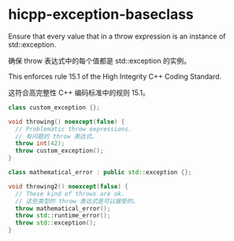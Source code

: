 # hicpp-exception-baseclass

Ensure that every value that in a throw expression is an instance of std::exception.

确保 throw 表达式中的每个值都是 std::exception 的实例。

This enforces rule 15.1 of the High Integrity C++ Coding Standard.

这符合高完整性 C++ 编码标准中的规则 15.1。

```c++
class custom_exception {};

void throwing() noexcept(false) {
  // Problematic throw expressions.
  // 有问题的 throw 表达式。
  throw int(42);
  throw custom_exception();
}

class mathematical_error : public std::exception {};

void throwing2() noexcept(false) {
  // These kind of throws are ok.
  // 这些类型的 throw 表达式是可以接受的。
  throw mathematical_error();
  throw std::runtime_error();
  throw std::exception();
}
```
